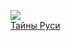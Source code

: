 ![](/books/prose_history/Кир%20Булычев/Тайны%20Руси.jpg)  
[Тайны Руси](/books/prose_history/Кир%20Булычев/Тайны%20Руси)
